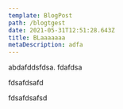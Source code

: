 ```yaml
---
template: BlogPost
path: /blogtgest
date: 2021-05-31T12:51:28.643Z
title: BLaaaaaaa
metaDescription: adfa
---
```

abdafddsfdsa. fdafdsa

fdsafdsafd





fdsafdsafsd